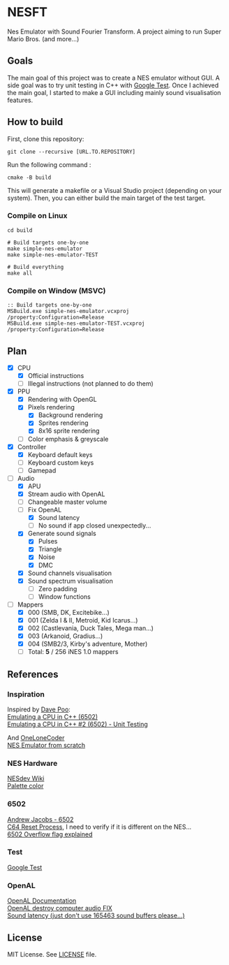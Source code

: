 # NESFT
Nes Emulator with Sound Fourier Transform.
A project aiming to run Super Mario Bros. (and more...)

## Goals
The main goal of this project was to create a NES emulator without GUI.
A side goal was to try unit testing in C++ with [Google Test](https://github.com/google/googletest).
Once I achieved the main goal, I started to make a GUI including mainly sound visualisation features.

## How to build
First, clone this repository:
```shell
git clone --recursive [URL.TO.REPOSITORY]
```
Run the following command :
```shell
cmake -B build
```
This will generate a makefile or a Visual Studio project (depending on your system).
Then, you can either build the main target of the test target.

### Compile on Linux
```shell
cd build

# Build targets one-by-one
make simple-nes-emulator
make simple-nes-emulator-TEST

# Build everything
make all
```

### Compile on Window (MSVC)
```batch
:: Build targets one-by-one
MSBuild.exe simple-nes-emulator.vcxproj /property:Configuration=Release
MSBuild.exe simple-nes-emulator-TEST.vcxproj /property:Configuration=Release
```

## Plan
- [x] CPU
	- [x] Official instructions
	- [ ] Illegal instructions (not planned to do them)
- [x] PPU
	- [x] Rendering with OpenGL
	- [x] Pixels rendering
		- [x] Background rendering
		- [x] Sprites rendering
		- [x] 8x16 sprite rendering
	- [ ] Color emphasis & greyscale
- [x] Controller
	- [x] Keyboard default keys
	- [ ] Keyboard custom keys
	- [ ] Gamepad
- [ ] Audio
	- [x] APU
	- [x] Stream audio with OpenAL
	- [ ] Changeable master volume
	- [ ] Fix OpenAL
		- [x] Sound latency
		- [ ] No sound if app closed unexpectedly...
	- [x] Generate sound signals
		- [x] Pulses
		- [x] Triangle
		- [x] Noise
		- [x] DMC
	- [x] Sound channels visualisation
	- [x] Sound spectrum visualisation
		- [ ] Zero padding
		- [ ] Window functions
- [ ] Mappers
	- [x] 000 (SMB, DK, Excitebike...)
	- [x] 001 (Zelda I & II, Metroid, Kid Icarus...)
	- [x] 002 (Castlevania, Duck Tales, Mega man...)
	- [x] 003 (Arkanoid, Gradius...)
	- [X] 004 (SMB2/3, Kirby's adventure, Mother)
	- [ ] Total: **5** / 256 iNES 1.0 mappers

## References
### Inspiration
Inspired by [Dave Poo](https://www.youtube.com/@DavePoo):\
[Emulating a CPU in C++ (6502)](https://www.youtube.com/watch?v=qJgsuQoy9bc)\
[Emulating a CPU in C++ #2 (6502) - Unit Testing
](https://youtu.be/L7J1pPokEyw?si=gRlonH_mJQViYa5g)

And [OneLoneCoder](https://www.youtube.com/@javidx9)\
[NES Emulator from scratch](https://www.youtube.com/playlist?list=PLrOv9FMX8xJHqMvSGB_9G9nZZ_4IgteYf)

### NES Hardware
[NESdev Wiki](https://www.nesdev.org/wiki/NES_reference_guide)\
[Palette color](https://forums.nesdev.org/viewtopic.php?t=746)

### 6502
[Andrew Jacobs - 6502](https://www.nesdev.org/obelisk-6502-guide/index.html)\
[C64 Reset Process](https://www.c64-wiki.com/wiki/Reset_(Process)), I need to verify if it is different on the NES...\
[6502 Overflow flag explained](https://www.righto.com/2012/12/the-6502-overflow-flag-explained.html)

### Test
[Google Test](https://github.com/google/googletest)

### OpenAL
[OpenAL Documentation](https://www.openal.org/documentation/)\
[OpenAL destroy computer audio FIX](https://stackoverflow.com/questions/9397681/openal-randomly-stops-playing-some-sounds-can-only-fix-with-reboot)\
[Sound latency (just don't use 165463 sound buffers please...)](https://en.sfml-dev.org/forums/index.php?topic=3929.0)

## License

MIT License. See [LICENSE](LICENSE) file.
